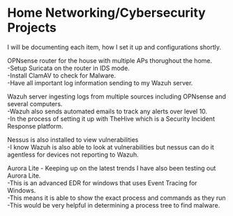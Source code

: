 # Home Networking/Cybersecurity Projects <br>

I will be documenting each item, how I set it up and configurations shortly.

OPNsense router for the house with multiple APs thorughout the home.  
  -Setup Suricata on the router in IDS mode.  
  -Install ClamAV to check for Malware.  
  -Have all important log information sending to my Wazuh server.<br>
  
Wazuh server ingesting logs from multiple sources including OPNsense and several computers.  
  -Wazuh also sends automated emails to track any alerts over level 10.  
  -In the process of setting it up with TheHive which is a Security Incident Response platform.  <br>

Nessus is also installed to view vulnerabilities  
  -I know Wazuh is also able to look at vulnerabilities but nessus can do it agentless for devices not reporting to Wazuh.  

Aurora Lite - Keeping up on the latest trends I have also been testing out Aurora Lite.  
  -This is an advanced EDR for windows that uses Event Tracing for Windows.  
  -This means it is able to show the exact process and commands as they run
  -This would be very helpful in determining a process tree to find malware.
  

